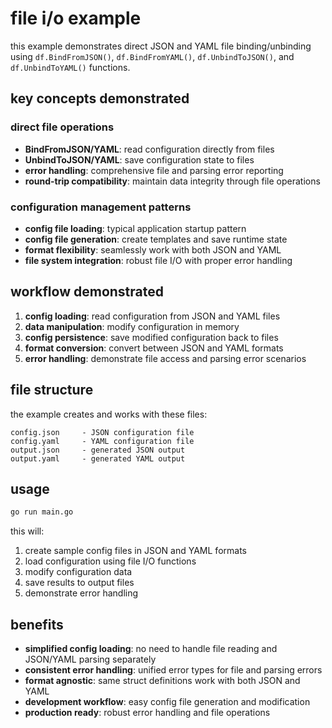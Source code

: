 # file i/o example

this example demonstrates direct JSON and YAML file binding/unbinding using `df.BindFromJSON()`, `df.BindFromYAML()`, `df.UnbindToJSON()`, and `df.UnbindToYAML()` functions.

## key concepts demonstrated

### **direct file operations**
- **BindFromJSON/YAML**: read configuration directly from files  
- **UnbindToJSON/YAML**: save configuration state to files
- **error handling**: comprehensive file and parsing error reporting
- **round-trip compatibility**: maintain data integrity through file operations

### **configuration management patterns**
- **config file loading**: typical application startup pattern
- **config file generation**: create templates and save runtime state
- **format flexibility**: seamlessly work with both JSON and YAML
- **file system integration**: robust file I/O with proper error handling

## workflow demonstrated

1. **config loading**: read configuration from JSON and YAML files
2. **data manipulation**: modify configuration in memory  
3. **config persistence**: save modified configuration back to files
4. **format conversion**: convert between JSON and YAML formats
5. **error handling**: demonstrate file access and parsing error scenarios

## file structure

the example creates and works with these files:
```
config.json     - JSON configuration file
config.yaml     - YAML configuration file  
output.json     - generated JSON output
output.yaml     - generated YAML output
```

## usage

```bash
go run main.go
```

this will:
1. create sample config files in JSON and YAML formats
2. load configuration using file I/O functions
3. modify configuration data
4. save results to output files
5. demonstrate error handling

## benefits

- **simplified config loading**: no need to handle file reading and JSON/YAML parsing separately
- **consistent error handling**: unified error types for file and parsing errors
- **format agnostic**: same struct definitions work with both JSON and YAML  
- **development workflow**: easy config file generation and modification
- **production ready**: robust error handling and file operations